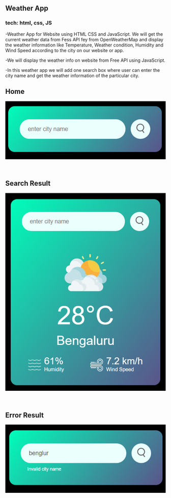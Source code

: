 ## Weather App
### tech: html, css, JS
-Weather App for Website using HTML CSS and JavaScript. We will get the current weather data from Fess API fey from OpenWeatherMap and display the weather information like Temperature,  Weather condition, Humidity and Wind Speed according to the city on our website or app.

-We will display the weather info on website from Free API using JavaScript.

-In this weather app we will add one search box where user can enter the city name and get the weather information of the particular city.

## Home
![Alt text](/readme_images/Weather_app_home.PNG)

<br />

## Search Result
![Alt text](/readme_images/Weather_app.PNG)

<br />

## Error Result
![Alt text](/readme_images/Weather_app_error.PNG)
